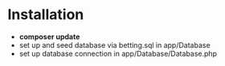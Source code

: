 # Installation
* **composer update**
* set up and seed database via betting.sql in app/Database
* set up database connection in app/Database/Database.php 
